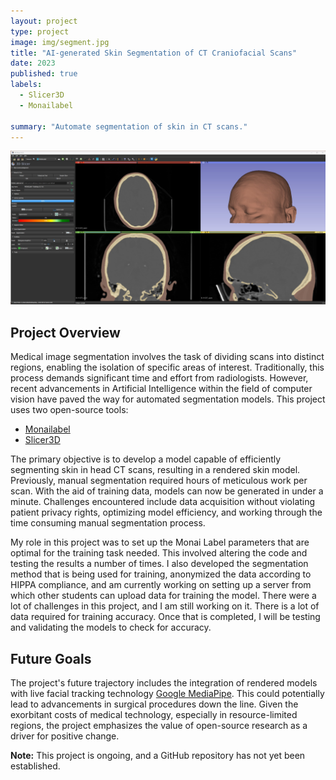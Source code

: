 ```yaml
---
layout: project
type: project
image: img/segment.jpg
title: "AI-generated Skin Segmentation of CT Craniofacial Scans"
date: 2023
published: true
labels:
  - Slicer3D
  - Monailabel

summary: "Automate segmentation of skin in CT scans."
---
```


<img class="img-fluid" src="../img/slicer.jpg">

## Project Overview

Medical image segmentation involves the task of dividing scans into distinct regions, enabling the isolation of specific areas of interest. Traditionally, this process demands significant time and effort from radiologists. However, recent advancements in Artificial Intelligence within the field of computer vision have paved the way for automated segmentation models. This project uses two open-source tools:

- [Monailabel](https://github.com/Project-MONAI/MonaiLabel)
- [Slicer3D](https://www.slicer.org/)

The primary objective is to develop a model capable of efficiently segmenting skin in head CT scans, resulting in a rendered skin model. Previously, manual segmentation required hours of meticulous work per scan. With the aid of training data, models can now be generated in under a minute. Challenges encountered include data acquisition without violating patient privacy rights, optimizing model efficiency, and working through the time consuming manual segmentation process.

My role in this project was to set up the Monai Label parameters that are optimal for the training task needed. This involved altering the code and testing the results a number of times. I also developed the segmentation method that is being used for training, anonymized the data according to HIPPA compliance, and am currently working on setting up a server from which other students can upload data for training the model. There were a lot of challenges in this project, and I am still working on it. There is a lot of data required for training accuracy. Once that is completed, I will be testing and validating the models to check for accuracy.

## Future Goals

The project's future trajectory includes the integration of rendered models with live facial tracking technology [Google MediaPipe](https://mediapipe.dev/). This could potentially lead to advancements in surgical procedures down the line. Given the exorbitant costs of medical technology, especially in resource-limited regions, the project emphasizes the value of open-source research as a driver for positive change.

**Note:** This project is ongoing, and a GitHub repository has not yet been established.

